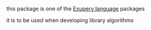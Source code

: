 this package is one of the [Exupery language](https://github.com/corno/exupery-documentation) packages

it is to be used when developing library algorithms

